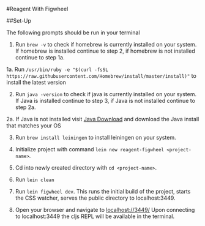 #Reagent With Figwheel

##Set-Up

The following prompts should be run in your terminal

1. Run `brew -v` to check if homebrew is currently installed on your system. If homebrew is installed continue to step 2, if homebrew is not installed continue to step 1a.

1a. Run `/usr/bin/ruby -e "$(curl -fsSL https://raw.githubusercontent.com/Homebrew/install/master/install)"` to install the latest version

2. Run `java -version` to check if java is currently installed on your system. If Java is installed continue to step 3, if Java is not installed continue to step 2a.

2a. If Java is not installed visit [Java Download](http://www.oracle.com/technetwork/java/javase/downloads/jdk8-downloads-2133151.html) and download the Java install that matches your OS

3. Run `brew install leiningen` to install leiningen on your system.

4. Initialize project with command `lein new reagent-figwheel <project-name>`.

5. Cd into newly created directory with `cd <project-name>`.

6. Run `lein clean`

7. Run `lein figwheel dev`. This runs the initial build of the project, starts the CSS watcher, serves the public directory to localhost:3449. 

8. Open your browser and navigate to [localhost://3449/](http://localhost:3449/) Upon connecting to localhost:3449 the cljs REPL will be available in the terminal.
